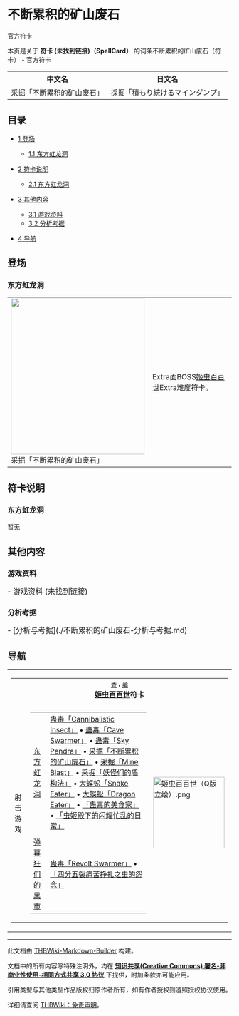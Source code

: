 # 不断累积的矿山废石

<!-- source html: G:\repos\THBWiki-Markdown-Builder\THBWikiMarkdown\Temp\main\4\49\ns0%3A%E4%B8%8D%E6%96%AD%E7%B4%AF%E7%A7%AF%E7%9A%84%E7%9F%BF%E5%B1%B1%E5%BA%9F%E7%9F%B3.html -->

官方符卡

本页是关于 **符卡 (未找到链接)（SpellCard）** 的词条不断累积的矿山废石（符卡） - 官方符卡

<table>

<tbody><tr>
<th>中文名</th>
<th>日文名
</th></tr>
<tr>
<td>采掘「不断累积的矿山废石」</td>
<td>採掘「積もり続けるマインダンプ」
</td></tr></tbody></table>


## 目录

- [1 登场](#登场)

  - [1.1 东方虹龙洞](#东方虹龙洞)



- [2 符卡说明](#符卡说明)

  - [2.1 东方虹龙洞](#东方虹龙洞_2)



- [3 其他内容](#其他内容)

  - [3.1 游戏资料](#游戏资料)
  - [3.2 分析考据](#分析考据)



- [4 导航](#导航)




## 登场
### 东方虹龙洞

<table>

<tbody><tr>
<td><div class="thumb tleft"><div class="thumbinner" style="width:302px;"><a href="./文件-采掘「不断累积的矿山废石」（虹龙洞）.png.md" class="image"><img alt="" src="https://upload.thwiki.cc/thumb/a/a0/%E9%87%87%E6%8E%98%E3%80%8C%E4%B8%8D%E6%96%AD%E7%B4%AF%E7%A7%AF%E7%9A%84%E7%9F%BF%E5%B1%B1%E5%BA%9F%E7%9F%B3%E3%80%8D%EF%BC%88%E8%99%B9%E9%BE%99%E6%B4%9E%EF%BC%89.png/300px-%E9%87%87%E6%8E%98%E3%80%8C%E4%B8%8D%E6%96%AD%E7%B4%AF%E7%A7%AF%E7%9A%84%E7%9F%BF%E5%B1%B1%E5%BA%9F%E7%9F%B3%E3%80%8D%EF%BC%88%E8%99%B9%E9%BE%99%E6%B4%9E%EF%BC%89.png" decoding="async" loading="lazy" width="300" height="350" class="thumbimage" srcset="https://upload.thwiki.cc/thumb/a/a0/%E9%87%87%E6%8E%98%E3%80%8C%E4%B8%8D%E6%96%AD%E7%B4%AF%E7%A7%AF%E7%9A%84%E7%9F%BF%E5%B1%B1%E5%BA%9F%E7%9F%B3%E3%80%8D%EF%BC%88%E8%99%B9%E9%BE%99%E6%B4%9E%EF%BC%89.png/450px-%E9%87%87%E6%8E%98%E3%80%8C%E4%B8%8D%E6%96%AD%E7%B4%AF%E7%A7%AF%E7%9A%84%E7%9F%BF%E5%B1%B1%E5%BA%9F%E7%9F%B3%E3%80%8D%EF%BC%88%E8%99%B9%E9%BE%99%E6%B4%9E%EF%BC%89.png 1.5x, https://upload.thwiki.cc/thumb/a/a0/%E9%87%87%E6%8E%98%E3%80%8C%E4%B8%8D%E6%96%AD%E7%B4%AF%E7%A7%AF%E7%9A%84%E7%9F%BF%E5%B1%B1%E5%BA%9F%E7%9F%B3%E3%80%8D%EF%BC%88%E8%99%B9%E9%BE%99%E6%B4%9E%EF%BC%89.png/600px-%E9%87%87%E6%8E%98%E3%80%8C%E4%B8%8D%E6%96%AD%E7%B4%AF%E7%A7%AF%E7%9A%84%E7%9F%BF%E5%B1%B1%E5%BA%9F%E7%9F%B3%E3%80%8D%EF%BC%88%E8%99%B9%E9%BE%99%E6%B4%9E%EF%BC%89.png 2x" data-file-width="768" data-file-height="896"></a>  <div class="thumbcaption"><div class="magnify"><a href="./文件-采掘「不断累积的矿山废石」（虹龙洞）.png.md" class="internal" title="放大"></a></div>采掘「不断累积的矿山废石」</div></div></div>
</td>
<td>
<p>Extra面BOSS<a href="./姬虫百百世.md" title="姬虫百百世">姬虫百百世</a>Extra难度符卡。
</p>
</td></tr></tbody></table>



## 符卡说明
### 东方虹龙洞
  
暂无
  

## 其他内容
### 游戏资料
  
<big>
</big>  
<big>- 游戏资料 (未找到链接)
</big><big></big>  
<big></big>
  

### 分析考据
  
<big>
</big>  
<big>- [分析与考据](./不断累积的矿山废石-分析与考据.md)
</big><big></big>  
<big></big>
  

## 导航

<table><tbody><tr><td><table cellspacing="0" class="nowraplinks mw-collapsible mw-collapsed" style="width:100%;;;"><tbody><tr><th style=";" colspan="3" class="navbox-title"><div class="navbar"><div class="noprint plainlinksneverexpand" style="background-color:transparent; padding:0; font-weight:normal; font-size:80%; white-space:nowrap;"><a href="./模板-姬虫百百世符卡导航.md" title="模板:姬虫百百世符卡导航"><span style=";;border:none;" title="查看这个模板">查</span></a>&#160;<span style="font-size:80%;">•</span>&#160;<a href="/index.php?title=%E6%A8%A1%E6%9D%BF:%E5%A7%AC%E8%99%AB%E7%99%BE%E7%99%BE%E4%B8%96%E7%AC%A6%E5%8D%A1%E5%AF%BC%E8%88%AA&amp;action=edit"><span style=";;border:none;" title="您可以编辑这个模板。请在储存变更之前先预览">编</span></a></div></div><span><a href="./姬虫百百世.md" title="姬虫百百世">姬虫百百世</a>符卡</span></th></tr><tr><td></td></tr><tr><td class="navbox-group" style=";;">射击游戏</td><td style=";;" class="navbox-list navbox-odd"><div></div><table cellspacing="0" class="nowraplinks navbox-subgroup" style="width:100%;;;;"><tbody><tr><td class="navbox-group" style=";;"><div><a href="./东方虹龙洞.md" title="东方虹龙洞">东方虹龙洞</a></div></td><td style=";;" class="navbox-list navbox-odd"><div><a href="./Cannibalistic_Insect.md" title="Cannibalistic Insect" unred="">蛊毒「Cannibalistic Insect」</a> &#8226; <a href="./Cave_Swarmer.md" title="Cave Swarmer" unred="">蛊毒「Cave Swarmer」</a> &#8226; <a href="./Sky_Pendra.md" title="Sky Pendra" unred="">蛊毒「Sky Pendra」</a> &#8226; <a href="./不断累积的矿山废石.md" title="不断累积的矿山废石" unred="">采掘「不断累积的矿山废石」</a> &#8226; <a href="./Mine_Blast.md" title="Mine Blast" unred="">采掘「Mine Blast」</a> &#8226; <a href="./妖怪们的盾构法.md" title="妖怪们的盾构法" unred="">采掘「妖怪们的盾构法」</a> &#8226; <a href="./Snake_Eater.md" title="Snake Eater" unred="">大蜈蚣「Snake Eater」</a> &#8226; <a href="./Dragon_Eater.md" title="Dragon Eater" unred="">大蜈蚣「Dragon Eater」</a> &#8226; <a href="./蛊毒的美食家.md" title="蛊毒的美食家" unred="">「蛊毒的美食家」</a> &#8226; <a href="./虫姬殿下的闪耀忙乱的日常.md" title="虫姬殿下的闪耀忙乱的日常" unred="">「虫姬殿下的闪耀忙乱的日常」</a></div></td></tr><tr><td></td></tr><tr><td class="navbox-group" style=";;"><div><a href="./弹幕狂们的黑市.md" title="弹幕狂们的黑市">弹幕狂们的黑市</a></div></td><td style=";;" class="navbox-list navbox-even"><div><a href="./Cave_Swarmer.md" title="Cave Swarmer" unred="">蛊毒「Revolt Swarmer」</a> &#8226; <a href="./四分五裂痛苦挣扎之虫的怨念.md" title="四分五裂痛苦挣扎之虫的怨念" unred="">「四分五裂痛苦挣扎之虫的怨念」</a></div></td></tr></tbody></table><div></div></td><td class="navbox-image" style="" rowspan="1"><a href="./文件-姬虫百百世（Q版立绘）.png.md" class="image"><img alt="姬虫百百世（Q版立绘）.png" src="https://upload.thwiki.cc/thumb/d/d5/%E5%A7%AC%E8%99%AB%E7%99%BE%E7%99%BE%E4%B8%96%EF%BC%88Q%E7%89%88%E7%AB%8B%E7%BB%98%EF%BC%89.png/160px-%E5%A7%AC%E8%99%AB%E7%99%BE%E7%99%BE%E4%B8%96%EF%BC%88Q%E7%89%88%E7%AB%8B%E7%BB%98%EF%BC%89.png" decoding="async" loading="lazy" width="160" height="160" srcset="https://upload.thwiki.cc/thumb/d/d5/%E5%A7%AC%E8%99%AB%E7%99%BE%E7%99%BE%E4%B8%96%EF%BC%88Q%E7%89%88%E7%AB%8B%E7%BB%98%EF%BC%89.png/240px-%E5%A7%AC%E8%99%AB%E7%99%BE%E7%99%BE%E4%B8%96%EF%BC%88Q%E7%89%88%E7%AB%8B%E7%BB%98%EF%BC%89.png 1.5x, https://upload.thwiki.cc/thumb/d/d5/%E5%A7%AC%E8%99%AB%E7%99%BE%E7%99%BE%E4%B8%96%EF%BC%88Q%E7%89%88%E7%AB%8B%E7%BB%98%EF%BC%89.png/320px-%E5%A7%AC%E8%99%AB%E7%99%BE%E7%99%BE%E4%B8%96%EF%BC%88Q%E7%89%88%E7%AB%8B%E7%BB%98%EF%BC%89.png 2x" data-file-width="500" data-file-height="500"></a></td></tr></tbody></table></td></tr></tbody></table>






---

此文档由 [THBWiki-Markdown-Builder](https://github.com/Delsin-Yu/THBWiki-Markdown-Builder) 构建。

文档中的所有内容除特殊注明外，均在 [**知识共享(Creative Commons) 署名-非商业性使用-相同方式共享 3.0 协议**](https://creativecommons.org/licenses/by-sa/3.0/deed.zh-hans) 下提供，附加条款亦可能应用。

引用类型与其他类型作品版权归原作者所有，如有作者授权则遵照授权协议使用。

详细请查阅 [THBWiki：免责声明](https://thbwiki.cc/THBWiki:%E5%85%8D%E8%B4%A3%E5%A3%B0%E6%98%8E)。


